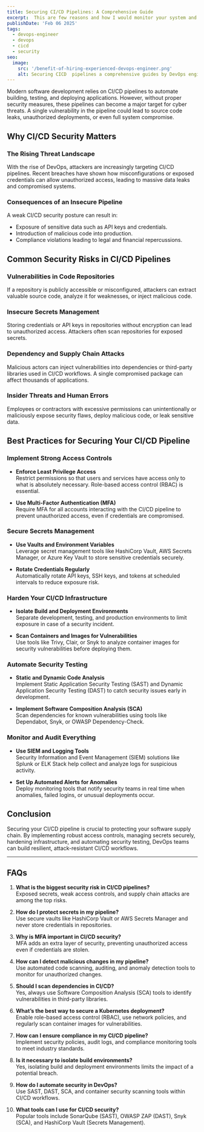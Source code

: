 ```yaml
---
title: Securing CI/CD Pipelines: A Comprehensive Guide
excerpt:  This are few reasons and how I would monitor your system and application as a DevOps engineer in 2025.
publishDate: 'Feb 06 2025'
tags:
  - devops-engineer
  - devops
  - cicd
  - security
seo:
  image:
    src: '/benefit-of-hiring-experienced-devops-engineer.png'
    alt: Securing CICD  pipelines a comprehensive guides by DevOps engineer
---
```


Modern software development relies on CI/CD pipelines to automate building, testing, and deploying applications. However, without proper security measures, these pipelines can become a major target for cyber threats. A single vulnerability in the pipeline could lead to source code leaks, unauthorized deployments, or even full system compromise.

## Why CI/CD Security Matters

### The Rising Threat Landscape

With the rise of DevOps, attackers are increasingly targeting CI/CD pipelines. Recent breaches have shown how misconfigurations or exposed credentials can allow unauthorized access, leading to massive data leaks and compromised systems.

### Consequences of an Insecure Pipeline

A weak CI/CD security posture can result in:

- Exposure of sensitive data such as API keys and credentials.
- Introduction of malicious code into production.
- Compliance violations leading to legal and financial repercussions.

## Common Security Risks in CI/CD Pipelines

### Vulnerabilities in Code Repositories

If a repository is publicly accessible or misconfigured, attackers can extract valuable source code, analyze it for weaknesses, or inject malicious code.

### Insecure Secrets Management

Storing credentials or API keys in repositories without encryption can lead to unauthorized access. Attackers often scan repositories for exposed secrets.

### Dependency and Supply Chain Attacks

Malicious actors can inject vulnerabilities into dependencies or third-party libraries used in CI/CD workflows. A single compromised package can affect thousands of applications.

### Insider Threats and Human Errors

Employees or contractors with excessive permissions can unintentionally or maliciously expose security flaws, deploy malicious code, or leak sensitive data.

## Best Practices for Securing Your CI/CD Pipeline

### Implement Strong Access Controls

- **Enforce Least Privilege Access**  
  Restrict permissions so that users and services have access only to what is absolutely necessary. Role-based access control (RBAC) is essential.

- **Use Multi-Factor Authentication (MFA)**  
  Require MFA for all accounts interacting with the CI/CD pipeline to prevent unauthorized access, even if credentials are compromised.

### Secure Secrets Management

- **Use Vaults and Environment Variables**  
  Leverage secret management tools like HashiCorp Vault, AWS Secrets Manager, or Azure Key Vault to store sensitive credentials securely.

- **Rotate Credentials Regularly**  
  Automatically rotate API keys, SSH keys, and tokens at scheduled intervals to reduce exposure risk.

### Harden Your CI/CD Infrastructure

- **Isolate Build and Deployment Environments**  
  Separate development, testing, and production environments to limit exposure in case of a security incident.

- **Scan Containers and Images for Vulnerabilities**  
  Use tools like Trivy, Clair, or Snyk to analyze container images for security vulnerabilities before deploying them.

### Automate Security Testing

- **Static and Dynamic Code Analysis**  
  Implement Static Application Security Testing (SAST) and Dynamic Application Security Testing (DAST) to catch security issues early in development.

- **Implement Software Composition Analysis (SCA)**  
  Scan dependencies for known vulnerabilities using tools like Dependabot, Snyk, or OWASP Dependency-Check.

### Monitor and Audit Everything

- **Use SIEM and Logging Tools**  
  Security Information and Event Management (SIEM) solutions like Splunk or ELK Stack help collect and analyze logs for suspicious activity.

- **Set Up Automated Alerts for Anomalies**  
  Deploy monitoring tools that notify security teams in real time when anomalies, failed logins, or unusual deployments occur.

## Conclusion

Securing your CI/CD pipeline is crucial to protecting your software supply chain. By implementing robust access controls, managing secrets securely, hardening infrastructure, and automating security testing, DevOps teams can build resilient, attack-resistant CI/CD workflows.

---

## FAQs

1. **What is the biggest security risk in CI/CD pipelines?**  
   Exposed secrets, weak access controls, and supply chain attacks are among the top risks.

2. **How do I protect secrets in my pipeline?**  
   Use secure vaults like HashiCorp Vault or AWS Secrets Manager and never store credentials in repositories.

3. **Why is MFA important in CI/CD security?**  
   MFA adds an extra layer of security, preventing unauthorized access even if credentials are stolen.

4. **How can I detect malicious changes in my pipeline?**  
   Use automated code scanning, auditing, and anomaly detection tools to monitor for unauthorized changes.

5. **Should I scan dependencies in CI/CD?**  
   Yes, always use Software Composition Analysis (SCA) tools to identify vulnerabilities in third-party libraries.

6. **What’s the best way to secure a Kubernetes deployment?**  
   Enable role-based access control (RBAC), use network policies, and regularly scan container images for vulnerabilities.

7. **How can I ensure compliance in my CI/CD pipeline?**  
   Implement security policies, audit logs, and compliance monitoring tools to meet industry standards.

8. **Is it necessary to isolate build environments?**  
   Yes, isolating build and deployment environments limits the impact of a potential breach.

9. **How do I automate security in DevOps?**  
   Use SAST, DAST, SCA, and container security scanning tools within CI/CD workflows.

10. **What tools can I use for CI/CD security?**  
    Popular tools include SonarQube (SAST), OWASP ZAP (DAST), Snyk (SCA), and HashiCorp Vault (Secrets Management).
